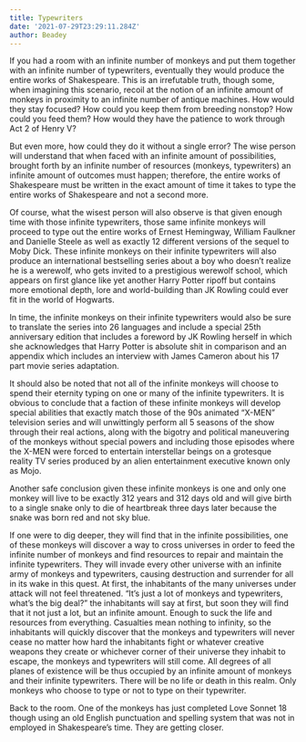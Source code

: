 ```yaml
---
title: Typewriters
date: '2021-07-29T23:29:11.284Z'
author: Beadey
---
```


If you had a room with an infinite number of monkeys and put them together with an infinite number of typewriters, eventually they would produce the entire works of Shakespeare. This is an irrefutable truth, though some, when imagining this scenario, recoil at the notion of an infinite amount of monkeys in proximity to an infinite number of antique machines. How would they stay focused? How could you keep them from breeding nonstop? How could you feed them? How would they have the patience to work through Act 2 of Henry V?

But even more, how could they do it without a single error? The wise person will understand that when faced with an infinite amount of possibilities, brought forth by an infinite number of resources (monkeys, typewriters) an infinite amount of outcomes must happen; therefore, the entire works of Shakespeare must be written in the exact amount of time it takes to type the entire works of Shakespeare and not a second more.

Of course, what the wisest person will also observe is that given enough time with those infinite typewriters, those same infinite monkeys will proceed to type out the entire works of Ernest Hemingway, William Faulkner and Danielle Steele as well as exactly 12 different versions of the sequel to Moby Dick. These infinite monkeys on their infinite typewriters will also produce an international bestselling series about a boy who doesn’t realize he is a werewolf, who gets invited to a prestigious werewolf school, which appears on first glance like yet another Harry Potter ripoff but contains more emotional depth, lore and world-building than JK Rowling could ever fit in the world of Hogwarts.

In time, the infinite monkeys on their infinite typewriters would also be sure to translate the series into 26 languages and include a special 25th anniversary edition that includes a foreword by JK Rowling herself in which she acknowledges that Harry Potter is absolute shit in comparison and an appendix which includes an interview with James Cameron about his 17 part movie series adaptation.

It should also be noted that not all of the infinite monkeys will choose to spend their eternity typing on one or many of the infinite typewriters. It is obvious to conclude that a faction of these infinite monkeys will develop special abilities that exactly match those of the 90s animated “X-MEN” television series and will unwittingly perform all 5 seasons of the show through their real actions, along with the bigotry and political maneuvering of the monkeys without special powers and including those episodes where the X-MEN were forced to entertain interstellar beings on a grotesque reality TV series produced by an alien entertainment executive known only as Mojo.

Another safe conclusion given these infinite monkeys is one and only one monkey will live to be exactly 312 years and 312 days old and will give birth to a single snake only to die of heartbreak three days later because the snake was born red and not sky blue.

If one were to dig deeper, they will find that in the infinite possibilities, one of these monkeys will discover a way to cross universes in order to feed the infinite number of monkeys and find resources to repair and maintain the infinite typewriters. They will invade every other universe with an infinite army of monkeys and typewriters, causing destruction and surrender for all in its wake in this quest. At first, the inhabitants of the many universes under attack will not feel threatened. “It’s just a lot of monkeys and typewriters, what’s the big deal?” the inhabitants will say at first, but soon they will find that it not just a lot, but an infinite amount. Enough to suck the life and resources from everything. Casualties mean nothing to infinity, so the inhabitants will quickly discover that the monkeys and typewriters will never cease no matter how hard the inhabitants fight or whatever creative weapons they create or whichever corner of their universe they inhabit to escape, the monkeys and typewriters will still come. All degrees of all planes of existence will be thus occupied by an infinite amount of monkeys and their infinite typewriters. There will be no life or death in this realm. Only monkeys who choose to type or not to type on their typewriter.

Back to the room. One of the monkeys has just completed Love Sonnet 18 though using an old English punctuation and spelling system that was not in employed in Shakespeare’s time. They are getting closer.
